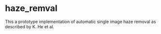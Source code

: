 # haze_remval

This a prototype implementation of automatic single image haze removal as described by K. He et al.
